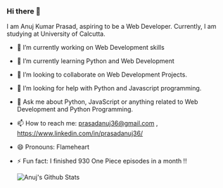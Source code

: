 ### Hi there 👋
I am Anuj Kumar Prasad, aspiring to be a Web Developer. Currently, I am studying at University of Calcutta.

<!--
**prasadanuj36/prasadanuj36** is a ✨ _special_ ✨ repository because its `README.md` (this file) appears on your GitHub profile. -->



- 🔭 I’m currently working on Web Development skills
- 🌱 I’m currently learning Python and Web Development
- 👯 I’m looking to collaborate on Web Development Projects.
- 🤔 I’m looking for help with Python and Javascript programming.
- 💬 Ask me about Python, JavaScript or anything related to Web Development and Python Programming.
- 📫 How to reach me: prasadanuj36@gmail.com , https://www.linkedin.com/in/prasadanuj36/
- 😄 Pronouns: Flameheart
- ⚡ Fun fact: I finished 930 One Piece episodes in a month !!

  ![Anuj's Github Stats](https://github-readme-stats.vercel.app/api?username=prasadanuj36&show_icons=true&theme=tokyonight)
